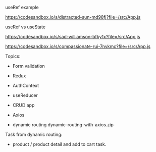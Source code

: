 
useRef example

https://codesandbox.io/s/distracted-sun-md98fj?file=/src/App.js



useRef vs useState

https://codesandbox.io/s/sad-williamson-bfky1x?file=/src/App.js

https://codesandbox.io/s/compassionate-rui-7nvkmc?file=/src/App.js




Topics:

- Form validation
  
- Redux
- AuthContext
- useReducer
- CRUD app


- Axios
- dynamic routing
    dynamic-routing-with-axios.zip
    
Task from dynamic routing:
- product / product detail and add to cart task.

